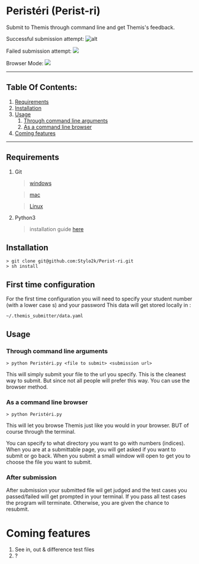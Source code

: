 # Peristéri (Perist-ri)
Submit to Themis through command line and get Themis's feedback.

Successful submission attempt:
    ![][overview]

Failed submission attempt:
    ![][failed]

Browser Mode:
    ![][browser]

---

## Table Of Contents:
1. [ Requirements ](#desc)
2. [ Installation ](#install)
3. [ Usage ](#usage)
    1. [Through command line arguments](#cmd)
    2. [As a command line browser](#browser)
4. [Coming features](#coming)

---


<a name="req"></a>
## Requirements
1. Git
    > [windows](https://git-scm.com/book/en/v2/Getting-Started-Installing-Git/#:~:text=Installing%20on%20Windows)

    > [mac](https://git-scm.com/book/en/v2/Getting-Started-Installing-Git#:~:text=com/download/linux.-,Installing%20on%20macOS,-There%20are%20several)

    > [Linux](https://git-scm.com/book/en/v2/Getting-Started-Installing-Git#:~:text=work%20just%20fine.-,Installing%20on%20Linux,-If%20you%20want)

2. Python3
    > installation guide [here](https://realpython.com/installing-python/)

<a name="install"></a>
## Installation

    > git clone git@github.com:Stylo2k/Perist-ri.git
    > sh install


## First time configuration
For the first time configuration you will need to specify your student number (with a lower case s) and your password
This data will get stored locally in :

    ~/.themis_submitter/data.yaml

<a name="usage"></a>
## Usage
<a name="cmd"></a>
### Through command line arguments
    > python Peristéri.py <file to submit> <submission url>
This will simply submit your file to the url you specify. This is the cleanest way to submit. But since not all people will prefer this way. You can use the browser method.
<a name="browser"></a>
### As a command line browser
    > python Peristéri.py
This will let you browse Themis just like you would in your browser. BUT of course through the terminal.

You can specify to what directory you want to go with numbers (indices). When you are at a submittable page, you will get asked if you want to submit or go back. When you submit a small window will open to get you to choose the file you want to submit.
<a name="after"></a>
### After submission

After submission your submitted file wil get judged and the test cases you passed/failed will get prompted in your terminal. If you pass all test cases the program will terminate. Otherwise, you are given the chance to resubmit.
<a name="coming"></a>
# Coming features

1. See in, out & difference test files
2. ?

[overview]: resources/Screenshot.png "alt"
[failed]: resources/failed.png
[browser]: resources/browser_mode.png